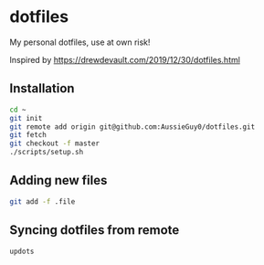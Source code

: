 # dotfiles
My personal dotfiles, use at own risk!

Inspired by https://drewdevault.com/2019/12/30/dotfiles.html

## Installation
```sh
cd ~
git init
git remote add origin git@github.com:AussieGuy0/dotfiles.git
git fetch
git checkout -f master
./scripts/setup.sh
```

## Adding new files
```sh
git add -f .file
```

## Syncing dotfiles from remote
```sh
updots
```
